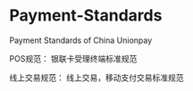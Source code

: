 # Payment-Standards
Payment Standards of China Unionpay

POS规范：
银联卡受理终端标准规范

线上交易规范：
线上交易，移动支付交易标准规范
